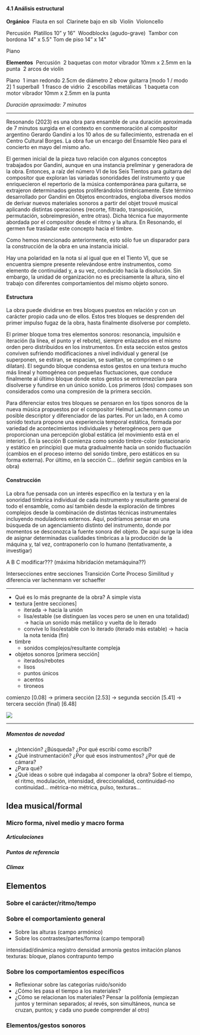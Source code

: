 #### 4.1 Análisis estructural  

**Orgánico** 
Flauta en sol 
Clarinete bajo en sib 
Violín 
Violoncello 

Percusión 
Platillos 10” y 16” 
Woodblocks (agudo-grave) 
Tambor con bordona 14" x 5.5" Tom de piso 14” x 14" 

Piano 

**Elementos** 
Percusión 
2 baquetas con motor vibrador 10mm x 2.5mm en la punta 
2 arcos de violín 

Piano 
1 iman redondo 2.5cm de diámetro 2 ebow guitarra [modo 1 / modo 2] 1 superball 
1 frasco de vidrio 
2 escobillas metálicas 
1 baqueta con motor vibrador 10mm x 2.5mm en la punta  

*Duración aproximada: 7 minutos*

---

Resonando (2023) es una obra para ensamble de una duración aproximada de 7 minutos surgida en el contexto en conmemoración al compositor argentino Gerardo Gandini a los 10 años de su fallecimiento, estrenada en el Centro Cultural Borges. La obra fue un encargo del Ensamble Neo para el concierto en mayo del mismo año. 

El germen inicial de la pieza tuvo relación con algunos conceptos trabajados por Gandini, aunque en una instancia preliminar y generadora de la obra. Entonces, a raíz del número VI de los Seis Tientos para guitarra del compositor que exploran las variadas sonoridades del instrumento y que enriquecieron el repertorio de la música contemporánea para guitarra, se extrajeron determinados gestos proliferándolos tímbricamente. Este término desarrollado por Gandini en Objetos encontrados, engloba diversos modos de derivar nuevos materiales sonoros a partir del objet trouvé musical aplicando distintas operaciones (recorte, filtrado, transposición, permutación, sobreimpresión, entre otras). Dicha técnica fue mayormente abordada por el compositor desde el ritmo y la altura. En Resonando, el germen fue trasladar este concepto hacia el timbre.

Como hemos mencionado anteriormente, esto sólo fue un disparador para la construcción de la obra en una instancia inicial. 

Hay una polaridad en la nota si al igual que en el Tiento VI, que se encuentra siempre presente relevándose entre instrumentos, como elemento de continuidad y, a su vez, conducido hacia la disolución. Sin embargo, la unidad de organización no es precisamente la altura, sino el trabajo con diferentes comportamientos del mismo objeto sonoro. 

#### Estructura 

La obra puede dividirse en tres bloques puestos en relación y con un carácter propio cada uno de ellos. Estos tres bloques se desprenden del primer impulso fugaz de la obra, hasta finalmente disolverse por completo. 

El primer bloque toma tres elementos sonoros: resonancia, impulsión e iteración (la línea, el punto y el rebote), siempre enlazados en el mismo orden pero distribuidos en los instrumentos. En esta sección estos gestos conviven sufriendo modificaciones a nivel individual y general (se superponen, se estiran, se espacian, se sueltan, se comprimen o se dilatan). El segundo bloque condensa estos gestos en una textura mucho más lineal y homogénea con pequeñas fluctuaciones, que conduce finalmente al último bloque donde estos gestos se entremezclan para disolverse y fundirse en un único sonido. Los primeros (dos) compases son considerados como una compresión de la primera sección. 

Para diferenciar estos tres bloques se pensaron en los tipos sonoros de la nueva música propuestos por el compositor Helmut Lachenmann como un posible descriptor y diferenciador de las partes. Por un lado, en A como sonido textura propone una experiencia temporal estática, formada por variedad de acontecimientos individuales y heterogéneos pero que proporcionan una percepción global estática (el movimiento está en el interior). En la sección B comienza como sonido timbre-color (estacionario y estático en principio) que muta gradualmente hacia un sonido fluctuación (cambios en el proceso interno del sonido timbre, pero estáticos en su forma externa). Por último, en la sección C… (definir según cambios en la obra) 

#### Construcción 

La obra fue pensada con un interés específico en la textura y en la sonoridad tímbrica individual de cada instrumento y resultante general de todo el ensamble, como así también desde la exploración de timbres complejos desde la combinación de distintas técnicas instrumentales incluyendo moduladores externos. Aquí, podríamos pensar en una búsqueda de un agenciamiento distinto del instrumento, donde por momentos se desconozca la fuente sonora del objeto. De aquí surge la idea de asignar determinadas cualidades tímbricas a la producción de la máquina y, tal vez, contraponerlo con lo humano (tentativamente, a investigar)

A
B
C modificar??? (máxima hibridación metamáquina??)

Intersecciones entre secciones
Transición
Corte
Proceso
Similitud y diferencia
	ver lachenmann
		ver schaeffer

---

- Qué es lo más pregnante de la obra? A simple vista
- textura [entre secciones]
	- iterada → hacia la unión
	- lisa/estable (se distinguen las voces pero se unen en una totalidad) → hacia un sonido más metálico y vuelta de lo iterado
	- convive lo liso/estable con lo iterado (iterado más estable) → hacia la nota tenida (fin)
- timbre
	- sonidos complejos/resultante compleja
- objetos sonoros [primera sección]
	- iterados/rebotes
	- lisos
	- puntos únicos
	- acentos
	- tironeos  

comienzo [0.08] → primera sección [2.53] → segunda sección [5.41] → tercera sección (final) [6.48]

![](https://lh7-rt.googleusercontent.com/docsz/AD_4nXeH4vVXB3p2HMMaA7l0kLmm9ugLw57BI8uTqLjV1JNnlmYBoWj3bMUuGg8OOwr5dcdSwoFjQH79KxebWrObV36O2MFbRPHHR14i7joDsUSHeZa3pyfvnSqSA0IsQDP8JRanK9H8?key=dO0BF45LVwKDL2QlOxfppy9U)

---
##### Momentos de novedad

- ¿Intención? ¿Búsqueda? ¿Por qué escribí como escribí?
- ¿Qué instrumentación? ¿Por qué esos instrumentos? ¿Por qué de cámara?
- ¿Para qué?
- ¿Qué ideas o sobre qué indagaba al componer la obra? Sobre el tiempo, el ritmo, modulación, intensidad, direccionalidad, continuidad-no continuidad... métrica-no métrica, pulso, texturas...
## Idea musical/formal
### Micro forma, nivel medio y macro forma
##### Articulaciones
##### Puntos de referencia
##### Climax

## Elementos
### Sobre el carácter/ritmo/tempo
### Sobre el comportamiento general
- Sobre las alturas (campo armónico)
- Sobre los contrastes/partes/forma (campo temporal)

intensidad/dinámica
registro
densidad
armonía
gestos
imitación
planos
texturas: bloque, planos contrapunto
tempo
### Sobre los comportamientos específicos
- Reflexionar sobre las categorías ruido/sonido
- ¿Cómo les pasa el tiempo a los materiales?
- ¿Cómo se relacionan los materiales? Pensar la polifonía (empiezan juntos y terminan separados; al revés, son simultáneos, nunca se cruzan, puntos; y cada uno puede comprender al otro)
### Elementos/gestos sonoros
